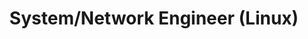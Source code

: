 ---
firstname: Michaël
lastname: PAULON
title: System/Network Engineer (Linux)
address: 
    street: 15 avenue Carnot
    complement: Apt. 303
    city: 94230 CACHAN
mobile: +33 6 52 61 86 18
email: mic.paulon@gmail.com

website: https://michael.paulon.org
linkedin: https://www.linkedin.com/in/michaelpaulon/
github: https://github.com/mpaulon

experience: 
    - years: 2020 -
      title: Linux/Python DevOps Engineer 
      employer: Magic LEMP
      location: Arcueil (France)
      optional: 
      description:  | 
        Managing company infrastructure (debian/ubuntu servers):\newline
        \bitem{On premise: Compute servers with Nvidia GPU, ZFS storage, Systemd-Networkd networking, LDAP Authentication, \dots}
        \bitem{In the Cloud: (Scaleway/OVH VPS or dedicated servers) for Gitlab, Postfix/Dovecot}
        Internal private network using Wireguard.\newline
        Deployment automation (Ansible). Scripting (Bash/Python). \newline
        Monitoring (Grafana/Prometheus). Web services (Nginx, uwsgi, Docker) \newline
        Backend services API development (Django/Flask/FastAPI).
        
    - years: 2018 - 2020
      title: System/Network Engineer 
      employer: Telerys (AS205344)
      location: Courbevoie (France)
      optional: 
      description: |
        Managing company infrastructure (debian/proxmox/vmware/hyperv servers) in our two datacenters and in the cloud (OVH). \newline
        Managing company and client network infrastructure (Unifi/Mikrotik). \newline
        Deployment automation (Ansible). Scripting (Bash/Python). \newline
        Monitoring (Grafana/InfluxDB/Telegraf).
        
education:
    - years: 2016 - 2018
      title: Theoretical Computer Science 
      organization: ENS Paris-Saclay
      location: Cachan (France)
      optional:
      description:
    - years: 2014 - 2016
      title: Classes préparatoires PTSI/PT*
      organization: Lycée Ste Geneviève
      location: Versailles (France)
      optional:
      description: Intensive two-year study course in mathematics, physics, engineering and computer science preparing for the competitive entrance examinations to the French ‘Grandes Écoles’ (the top French and highly-selective institutions)

volunteering: 
    - years: 2023 - 
      title: Co-founder
      organization: AstriNet 
      location: Arcueil (France)
      description: |
        Non-profit organisation providing server housing for people and non-profit projects in datacenters near Paris. \newline
        (As of september 2023 the organisation is still in the creation process.)
    - years: 2017 - 2021
      title: Co-founder & Maintainer
      organization: ServENS
      location: Cachan (France)
      description: |
        Student organization providing server housing and web services for the students and personal of the ENS Paris-Saclay using mostly recycled hardware and only Free/Open Source Software (Proxmox, OpenZFS, OpenLDAP, Wireguard, Gitea, \dots)
    - years: 2017
      title: Administrative Board President
      organization: Cr@ns (AS204515)
      location: Cachan (France)
    - years: 2017 - 2021
      title: Technical Board Member
      organization: Cr@ns (AS204515)
      location: Cachan (France)
      description: |
        Student organization providing Internet on the campus of ENS Paris-Saclay (around one thousand active members across more than 7 buildings). \newline
        Registered as an independant ISP by the ARCEP and as a LIR by the RIPE NCC. \newline
        The Technical Bord is responsible fort deploying and maintaining hardware (servers, switches, WiFi access points) and software (routing, dhcp, dns, ldap, virtualisation (Proxmox) web services) as well as teaching newest members and working together with our partners and providers technical teams.

languages: 
    - name: French \emoji{flag-france}
      level: Native speaker
    - name: English \emoji{flag-united-kingdom}
      level: Fluent
      comment: (Cambridge Advanced Exam, C1 level)
    - name: German \emoji{flag-germany}
      level: Beginner
      comment: (A2 level)
    - name: Russian \emoji{flag-russia}
      level: Beginner

techskills:
    - name: Languages
      level: Python (advanced), Bash, \LaTeX, C++, Golang, Scala, Ocaml
    - name: Web Frameworks
      level: Django, FastAPI, Flask
    - name: Databases
      level: SQL (Postgresql, Sqlite), LDAP
    - name: Networking
      level: IPtables, nftables, BGP, NAT, Pfsense, proprietary CLI (Aruba, Mikrotik, Ubiquiti/Unify)
    - name: Virtualisation
      level: Proxmox, qemu, KVM, VMware, HyperV
    - name: Software Dev.
      level: Git, Gitlab/Github, VScode, vim, nano, zsh/bash
  
awards:
  - year: 2019
    name: LeHack 2k19 
    location: HZV, Paris
    comment: |
      4th finalist of the public war-game. \newline
      This event consists in security-related challenges addressing many domains (web, software-reversing, \dots)

projects:
  - name: Venus Engine
    comment: Vulkan/SDL based C++ game engine
    link: 
  - name: Ninjabot/pyIRC
    comment: Simple IRC library and bot framework in python + prometheus alert-manager plugin
    link: https://gitlab.crans.org/ninjabot
---
